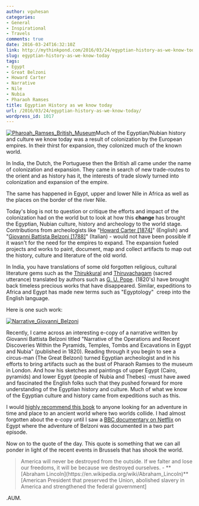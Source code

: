 ```yaml
---
author: vguhesan
categories:
- General
- Inspirational
- Travels
comments: true
date: 2016-03-24T16:32:10Z
link: http://mythinkpond.com/2016/03/24/egyptian-history-as-we-know-today/
slug: egyptian-history-as-we-know-today
tags:
- Egypt
- Great Belzoni
- Howard Carter
- Narrative
- Nile
- Nubia
- Pharaoh Ramses
title: Egyptian History as we know today
url: /2016/03/24/egyptian-history-as-we-know-today/
wordpress_id: 1017
---
```


[![Pharoah_Ramses_British_Museum](/img/2016/03/pharoah_ramses_british_museum.jpg)](/img/2016/03/pharoah_ramses_british_museum.jpg)Much of the Egyptian/Nubian history and culture we know today was a result of colonization by the European empires. In their thirst for expansion, they colonized much of the known world.

In India, the Dutch, the Portuguese then the British all came under the name of colonization and expansion. They came in search of new trade-routes to the orient and as history has it, the interests of trade slowly turned into colonization and expansion of the empire.

The same has happened in Egypt, upper and lower Nile in Africa as well as the places on the border of the river Nile.

Today's blog is not to question or critique the efforts and impact of the colonization had on the world but to look at how this **change** has brought the Egyptian, Nubian culture, history and archeology to the world stage. Contributions from archeologists like "[Howard Carter [1874]](https://en.wikipedia.org/wiki/Howard_Carter)" (English) and "[Giovanni Battista Belzoni [1788]](https://en.wikipedia.org/wiki/Giovanni_Battista_Belzoni)" (Italian) - would not have been possible if it wasn't for the need for the empires to expand. The expansion fueled projects and works to paint, document, map and collect artifacts to map out the history, culture and literature of the old world.

In India, you have translations of some old forgotten religious, cultural literature gems such as the [Thirukkural](https://en.wikipedia.org/wiki/Tirukku%E1%B9%9Ba%E1%B8%B7) and [Thiruvachagam](https://en.wikipedia.org/wiki/Tiruvacakam) (sacred utterance) translated by authors such as [G. U. Pope](https://en.wikipedia.org/wiki/George_Uglow_Pope). (1820's) have brought back timeless precious works that have disappeared. Similar, expeditions to Africa and Egypt has made new terms such as "Egyptology"  creep into the English language.

Here is one such work:

[![Narrative_Giovanni_Belzoni](/img/2016/03/narrative_giovanni_belzoni.png)](/img/2016/03/narrative_giovanni_belzoni.png)

Recently, I came across an interesting e-copy of a narrative written by Giovanni Battista Belzoni titled "Narrative of the Operations and Recent Discoveries Within the Pyramids, Temples, Tombs and Excavations in Egypt and Nubia" (published in 1820). Reading through it you begin to see a circus-man (The Great Belzoni) turned Egyptian archeologist and in his efforts to bring artifacts such as the bust of Pharaoh Ramses to the museum in London. And how his sketches and paintings of upper Egypt (Cairo, pyramids) and lower Egypt (people of Nubia and Thebes) -must have awed and fascinated the English folks such that they pushed forward for more understanding of the Egyptian history and culture. Much of what we know of the Egyptian culture and history came from expeditions such as this.

I would [highly recommend this book](https://books.google.com/books/about/Narrative_of_the_Operations_and_Recent_D.html?id=N38EAAAAYAAJ) to anyone looking for an adventure in time and place to an ancient world where two worlds collide. I had almost forgotten about the e-copy until I saw a [BBC documentary on Netflix](https://en.wikipedia.org/wiki/Egypt_%28TV_series%29) on Egypt where the adventure of Belzoni was documented in a two part episode.

Now on to the quote of the day. This quote is something that we can all ponder in light of the recent events in Brussels that has shook the world.



<blockquote>America will never be destroyed from the outside. If we falter and lose our freedoms, it will be because we destroyed ourselves.
- **[Abraham Lincoln](https://en.wikipedia.org/wiki/Abraham_Lincoln)**
[American President that preserved the Union, abolished slavery in America and strengthened the federal government]
</blockquote>



.AUM.




